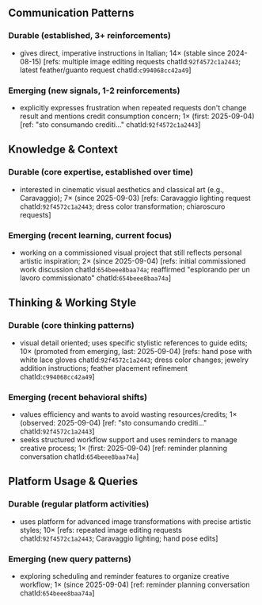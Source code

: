 ## Communication Patterns
### Durable (established, 3+ reinforcements)
- gives direct, imperative instructions in Italian; 14× (stable since 2024-08-15) [refs: multiple image editing requests chatId:`92f4572c1a2443`; latest feather/guanto request chatId:`c994068cc42a49`]

### Emerging (new signals, 1-2 reinforcements)
- explicitly expresses frustration when repeated requests don't change result and mentions credit consumption concern; 1× (first: 2025-09-04) [ref: "sto consumando crediti..." chatId:`92f4572c1a2443`]

## Knowledge & Context
### Durable (core expertise, established over time)
- interested in cinematic visual aesthetics and classical art (e.g., Caravaggio); 7× (since 2025-09-03) [refs: Caravaggio lighting request chatId:`92f4572c1a2443`; dress color transformation; chiaroscuro requests]

### Emerging (recent learning, current focus)  
- working on a commissioned visual project that still reflects personal artistic inspiration; 2× (since 2025-09-04) [refs: initial commissioned work discussion chatId:`654beee8baa74a`; reaffirmed "esplorando per un lavoro commissionato" chatId:`654beee8baa74a`]

## Thinking & Working Style
### Durable (core thinking patterns)
- visual detail oriented; uses specific stylistic references to guide edits; 10× (promoted from emerging, last: 2025-09-04) [refs: hand pose with white lace gloves chatId:`92f4572c1a2443`; dress color changes; jewelry addition instructions; feather placement refinement chatId:`c994068cc42a49`]

### Emerging (recent behavioral shifts)
- values efficiency and wants to avoid wasting resources/credits; 1× (observed: 2025-09-04) [ref: "sto consumando crediti..." chatId:`92f4572c1a2443`]
- seeks structured workflow support and uses reminders to manage creative process; 1× (first: 2025-09-04) [ref: reminder planning conversation chatId:`654beee8baa74a`]

## Platform Usage & Queries
### Durable (regular platform activities)
- uses platform for advanced image transformations with precise artistic styles; 10× [refs: repeated image editing requests chatId:`92f4572c1a2443`; Caravaggio lighting; hand pose edits]

### Emerging (new query patterns)
- exploring scheduling and reminder features to organize creative workflow; 1× (since 2025-09-04) [ref: reminder planning conversation chatId:`654beee8baa74a`]